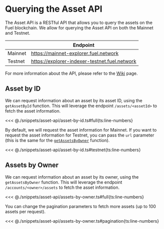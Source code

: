 # Querying the Asset API

The Asset API is a RESTful API that allows you to query the assets on the Fuel blockchain. We allow for querying the Asset API on both the Mainnet and Testnet.

|         | Endpoint                                      |
| ------- | --------------------------------------------- |
| Mainnet | https://mainnet-explorer.fuel.network         |
| Testnet | https://explorer-indexer-testnet.fuel.network |

For more information about the API, please refer to the [Wiki](https://github.com/FuelLabs/fuel-explorer/wiki/Assets-API#) page.

## Asset by ID

We can request information about an asset by its asset ID, using the `getAssetById` function. This will leverage the endpoint `/assets/<assetId>` to fetch the asset information.

<<< @./snippets/asset-api/asset-by-id.ts#full{ts:line-numbers}

By default, we will request the asset information for Mainnet. If you want to request the asset information for Testnet, you can pass the `url` parameter (this is the same for the [`getAssetsByOwner`](#assets-by-owner) function).

<<< @./snippets/asset-api/asset-by-id.ts#testnet{ts:line-numbers}

## Assets by Owner

We can request information about an asset by its owner, using the `getAssetsByOwner` function. This will leverage the endpoint `/accounts/<owner>/assets` to fetch the asset information.

<<< @./snippets/asset-api/assets-by-owner.ts#full{ts:line-numbers}

You can change the pagination parameters to fetch more assets (up to 100 assets per request).

<<< @./snippets/asset-api/assets-by-owner.ts#pagination{ts:line-numbers}
